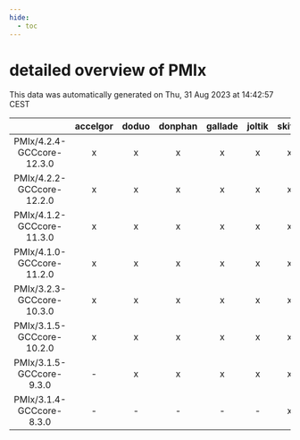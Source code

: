 ```yaml
---
hide:
  - toc
---
```


detailed overview of PMIx
=========================


This data was automatically generated on Thu, 31 Aug 2023 at 14:42:57 CEST  

| |accelgor|doduo|donphan|gallade|joltik|skitty|swalot|victini|
| :---: | :---: | :---: | :---: | :---: | :---: | :---: | :---: | :---: |
|PMIx/4.2.4-GCCcore-12.3.0|x|x|x|x|x|x|x|x|
|PMIx/4.2.2-GCCcore-12.2.0|x|x|x|x|x|x|x|x|
|PMIx/4.1.2-GCCcore-11.3.0|x|x|x|x|x|x|x|x|
|PMIx/4.1.0-GCCcore-11.2.0|x|x|x|x|x|x|x|x|
|PMIx/3.2.3-GCCcore-10.3.0|x|x|x|x|x|x|x|x|
|PMIx/3.1.5-GCCcore-10.2.0|x|x|x|x|x|x|x|x|
|PMIx/3.1.5-GCCcore-9.3.0|-|x|x|x|x|x|x|x|
|PMIx/3.1.4-GCCcore-8.3.0|-|-|-|-|-|x|-|x|

